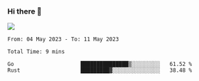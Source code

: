 ### Hi there 👋️

![](https://komarev.com/ghpvc/?username=Loner1024)

<!--START_SECTION:waka-->

```text
From: 04 May 2023 - To: 11 May 2023

Total Time: 9 mins

Go                     ███████████████▒░░░░░░░░░   61.52 %
Rust                   █████████▓░░░░░░░░░░░░░░░   38.48 %
```

<!--END_SECTION:waka-->



